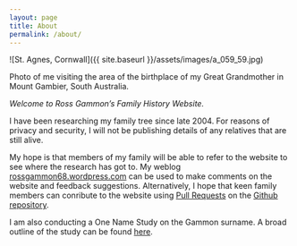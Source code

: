 ```yaml
---
layout: page
title: About
permalink: /about/
---
```


![St. Agnes, Cornwall]({{ site.baseurl }}/assets/images/a_059_59.jpg)

Photo of me visiting the area of the birthplace of my Great Grandmother in Mount Gambier, South Australia.

*Welcome to Ross Gammon’s Family History Website.*

I have been researching my family tree since late 2004. For reasons of privacy and security, I will not be publishing details of any relatives that are still alive.

My hope is that members of my family will be able to refer to the website to see where the research has got to. My weblog [rossgammon68.wordpress.com](https://rossgammon68.wordpress.com/) can be used to make comments on the website and feedback suggestions. Alternatively, I hope that keen family members can conribute to the website using [Pull Requests](https://help.github.com/articles/creating-a-pull-request/) on the [Github repository](https://github.com/RossGammon/the-gammons.net).

I am also conducting a One Name Study on the Gammon surname. A broad outline of the study can be found [here](http://one-name.org/name_profile/gammon/).
